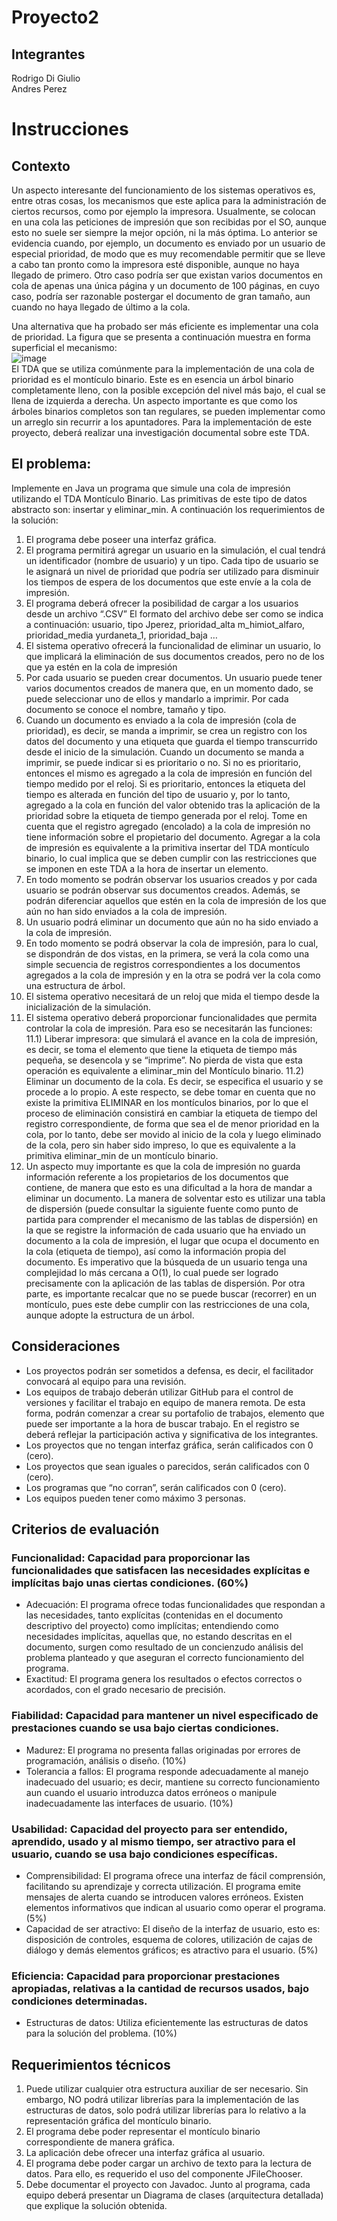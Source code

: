 # Proyecto2
## Integrantes  
Rodrigo Di Giulio  
Andres Perez

# Instrucciones  
## Contexto
Un aspecto interesante del funcionamiento de los sistemas operativos es, entre otras cosas, los mecanismos que este aplica para la administración de ciertos recursos, como por ejemplo la impresora. Usualmente, se colocan en una cola las peticiones de impresión que son recibidas por el SO, aunque esto no suele ser siempre la mejor opción, ni la más óptima. Lo anterior se evidencia cuando, por ejemplo, un documento es enviado por un usuario de especial prioridad, de modo que es muy recomendable permitir que se lleve a cabo tan pronto como la impresora esté disponible, aunque no haya llegado de primero. Otro caso podría ser que existan varios documentos en cola de apenas una única página y un documento de 100 páginas, en cuyo caso, podría ser razonable postergar el documento de gran tamaño, aun cuando no haya llegado de último a la cola.

Una alternativa que ha probado ser más eficiente es implementar una cola de prioridad. La figura que se presenta a continuación muestra en forma superficial el mecanismo:  
![image](https://github.com/RodrigoDiGiulio/Proyecto2/assets/145570964/8df60779-6b10-4457-b730-374399a52368)  
El TDA que se utiliza comúnmente para la implementación de una cola de prioridad es el montículo binario. Este es en esencia un árbol binario completamente lleno, con la posible excepción del nivel más bajo, el cual se llena  de izquierda a derecha. Un aspecto importante es que como los árboles binarios completos son tan regulares, se pueden implementar como un arreglo sin recurrir a los apuntadores. Para la implementación de este proyecto, deberá realizar una investigación documental sobre este TDA. 
## El problema:
Implemente en Java un programa que simule una cola de impresión utilizando el TDA  Montículo Binario.  Las primitivas de este tipo de datos abstracto son: insertar y eliminar_min.
A continuación los requerimientos de la solución:
1) El programa debe poseer una interfaz gráfica.
2) El programa permitirá agregar un usuario en la simulación, el cual tendrá un identificador (nombre de usuario) y un tipo. Cada tipo de usuario se le asignará un nivel de prioridad que podría ser utilizado para disminuir los tiempos de espera de los documentos que este envíe a la cola de impresión.
3) El programa deberá ofrecer la posibilidad de cargar a los usuarios desde un archivo “.CSV”
El formato del archivo debe ser como se indica a continuación: 
usuario, tipo
Jperez, prioridad_alta
m_himiot_alfaro, prioridad_media
yurdaneta_1, prioridad_baja
…
4) El sistema operativo ofrecerá la funcionalidad de eliminar un usuario, lo que implicará la eliminación de sus documentos creados, pero no de los que ya estén en la cola de impresión
5) Por cada usuario se pueden crear documentos. Un usuario puede tener varios documentos creados de manera que, en un momento dado, se puede seleccionar uno de ellos y mandarlo a imprimir. Por cada documento se conoce el nombre, tamaño y tipo.
6) Cuando un documento es enviado a la cola de impresión (cola de prioridad), es decir, se manda a imprimir, se crea un registro con los datos del documento y una etiqueta que guarda el tiempo transcurrido desde el inicio de la simulación. Cuando un documento se manda a imprimir, se puede indicar si es prioritario o no. Si no es prioritario, entonces el mismo es agregado a la cola de impresión en función del tiempo medido por el reloj. Si es prioritario, entonces la etiqueta del tiempo es alterada en función del tipo de usuario y, por lo tanto, agregado a la cola en función del valor obtenido tras la aplicación de la prioridad sobre la etiqueta de tiempo generada por el reloj. Tome en cuenta que el registro agregado (encolado) a la cola de impresión no tiene información sobre el propietario del documento. Agregar a la cola de impresión es equivalente a la primitiva insertar del TDA montículo binario, lo cual implica que se deben cumplir con las restricciones que se imponen en este TDA a la hora de insertar un elemento.
7) En todo momento se podrán observar los usuarios creados y por cada usuario se podrán observar sus documentos creados. Además, se podrán diferenciar aquellos que estén en la cola de impresión de los que aún no han sido enviados a la cola de impresión.
8) Un usuario podrá eliminar un documento que aún no ha sido enviado a la cola de impresión.
9) En todo momento se podrá observar la cola de impresión, para lo cual, se dispondrán de dos vistas, en la primera, se verá la cola como una simple secuencia de registros correspondientes a los documentos agregados a la cola de impresión y en la otra se podrá ver la cola como una estructura de árbol.
10) El sistema operativo necesitará de un reloj que mida el tiempo desde la inicialización de la simulación.
11) El sistema operativo deberá proporcionar funcionalidades que permita controlar la cola de impresión. Para eso se necesitarán las funciones:
  11.1) Liberar impresora: que simulará el avance en la cola de impresión, es decir, se toma el elemento que tiene la etiqueta de tiempo más pequeña, se desencola y se “imprime”. No pierda de vista que esta operación es equivalente a eliminar_min del Montículo binario.
  11.2) Eliminar un documento de la cola. Es decir, se especifica el usuario  y se procede a lo propio. A este respecto, se debe tomar en cuenta que no existe la primitiva ELIMINAR en los montículos binarios, por lo que el proceso de eliminación consistirá en cambiar la etiqueta de tiempo del registro correspondiente, de forma que sea el de menor prioridad en la cola, por lo tanto, debe ser movido al inicio de la cola y luego eliminado de la cola, pero sin haber sido impreso, lo que es equivalente a la primitiva eliminar_min de un montículo binario.
12) Un aspecto muy importante es que la cola de impresión no guarda información referente a los propietarios de los documentos que contiene, de manera que esto es una dificultad a la hora de mandar a eliminar un documento. La manera de solventar esto es utilizar una tabla de dispersión (puede consultar la siguiente fuente como punto de partida para comprender el mecanismo de las tablas de dispersión) en la que se registre la información de cada usuario que ha enviado un documento a la cola de impresión, el lugar que ocupa el documento en la cola (etiqueta de tiempo), así como la información propia del documento. Es imperativo que la búsqueda de un usuario tenga una complejidad lo más cercana a O(1), lo cual puede ser logrado precisamente con la aplicación de las tablas de dispersión. Por otra parte, es importante recalcar que no se puede buscar (recorrer) en un montículo, pues este debe cumplir con las restricciones de una cola, aunque adopte la estructura de un árbol.
## Consideraciones
- Los proyectos podrán ser sometidos a defensa, es decir, el facilitador convocará al equipo para una revisión.
- Los equipos de trabajo deberán utilizar GitHub para el control de versiones y facilitar el trabajo en equipo de manera remota. De esta forma, podrán comenzar a crear su portafolio de trabajos, elemento que puede ser importante a la hora de buscar trabajo. En el registro se deberá reflejar la participación activa y significativa de los integrantes.
- Los proyectos que no tengan interfaz gráfica, serán calificados con 0 (cero).
- Los proyectos que sean iguales o parecidos, serán calificados con 0 (cero).
- Los programas que “no corran”, serán calificados con 0 (cero).
- Los equipos pueden tener como máximo 3 personas.
## Criterios de evaluación
### Funcionalidad: Capacidad para proporcionar las funcionalidades que satisfacen las necesidades explícitas e implícitas bajo unas ciertas condiciones. (60%)
- Adecuación: El programa ofrece todas funcionalidades que respondan a las necesidades, tanto explícitas (contenidas en el documento descriptivo del proyecto) como implícitas; entendiendo como necesidades implícitas, aquellas que, no estando descritas en el documento, surgen como resultado de un concienzudo análisis del problema planteado y que aseguran el correcto funcionamiento del programa.
- Exactitud: El programa genera los resultados o efectos correctos o acordados, con el grado necesario de precisión.
### Fiabilidad: Capacidad para mantener un nivel especificado de prestaciones cuando se usa bajo ciertas condiciones.
- Madurez: El programa no presenta fallas originadas por errores de programación, análisis o diseño. (10%)
- Tolerancia a fallos: El programa responde adecuadamente al manejo inadecuado del usuario; es decir, mantiene su correcto funcionamiento aun cuando el usuario introduzca datos erróneos o manipule inadecuadamente las interfaces de usuario. (10%)
### Usabilidad: Capacidad del proyecto para ser entendido, aprendido, usado y al mismo tiempo, ser atractivo para el usuario, cuando se usa bajo condiciones específicas.
- Comprensibilidad: El programa ofrece una interfaz de fácil comprensión, facilitando su aprendizaje y correcta utilización. El programa emite mensajes de alerta cuando se introducen valores erróneos. Existen elementos informativos que indican al usuario como operar el programa. (5%)
- Capacidad de ser atractivo: El diseño de la interfaz de usuario, esto es: disposición de controles, esquema de colores, utilización de cajas de diálogo y demás elementos gráficos; es atractivo para el usuario. (5%)
### Eficiencia: Capacidad para proporcionar prestaciones apropiadas, relativas a la cantidad de recursos usados, bajo condiciones determinadas.
- Estructuras de datos: Utiliza eficientemente las estructuras de datos para la solución del problema. (10%)
## Requerimientos técnicos
1) Puede utilizar cualquier otra estructura auxiliar de ser necesario. Sin embargo, NO podrá utilizar librerías para la implementación de las estructuras de datos, solo podrá utilizar librerías para lo relativo a la representación gráfica del montículo binario.
2) El programa debe poder representar el montículo binario correspondiente de manera gráfica. 
3) La aplicación debe ofrecer una interfaz gráfica al usuario.
4) El programa debe poder cargar un archivo de texto para la lectura de datos. Para ello, es requerido el uso del componente JFileChooser.
5) Debe documentar el proyecto con Javadoc.
Junto al programa, cada equipo deberá presentar un Diagrama de clases (arquitectura detallada) que explique la solución obtenida. 
